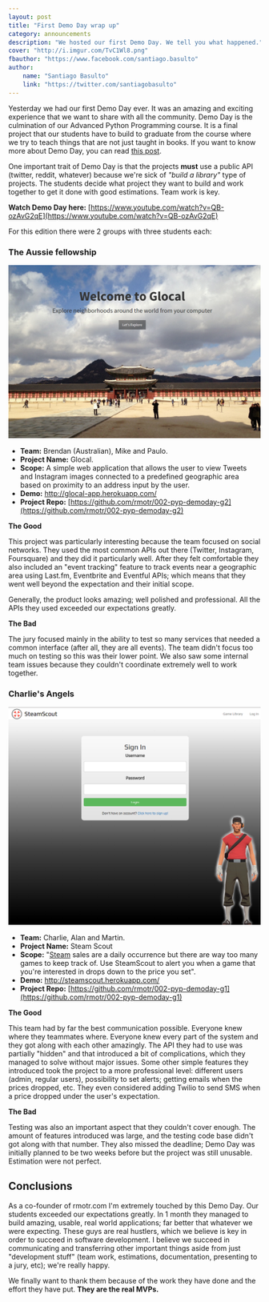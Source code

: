 ```yaml
---
layout: post
title: "First Demo Day wrap up"
category: announcements
description: "We hosted our first Demo Day. We tell you what happened."
cover: "http://i.imgur.com/TvC1Wl8.png"
fbauthor: "https://www.facebook.com/santiago.basulto"
author:
    name: "Santiago Basulto"
    link: "https://twitter.com/santiagobasulto"
---
```


Yesterday we had our first Demo Day ever. It was an amazing and exciting experience that we want to share with all the community. Demo Day is the culmination of our Advanced Python Programming course. It is a final project that our students have to build to graduate from the course where we try to teach things that are not just taught in books. If you want to know more about Demo Day, you can read [this post](http://blog.rmotr.com/announcements/2015/03/10/introducing-demo-day/).

One important trait of Demo Day is that the projects **must** use a public API (twitter, reddit, whatever) because we're sick of _"build a library"_ type of projects. The students decide what project they want to build and work together to get it done with good estimations. Team work is key.

**Watch Demo Day here:** [https://www.youtube.com/watch?v=QB-ozAvG2qE](https://www.youtube.com/watch?v=QB-ozAvG2qE)

For this edition there were 2 groups with three students each:

### The Aussie fellowship

![glocal preview](/public/imgs/2015-04-06-first-demo-day-summary/glocal-preview.png)

* **Team:** Brendan (Australian), Mike and Paulo.
* **Project Name:** Glocal.
* **Scope:** A simple web application that allows the user to view Tweets and Instagram images connected to a predefined geographic area based on proximity to an address input by the user.
* **Demo:** http://glocal-app.herokuapp.com/
* **Project Repo:** [https://github.com/rmotr/002-pyp-demoday-g2](https://github.com/rmotr/002-pyp-demoday-g2)

**The Good**

This project was particularly interesting because the team focused on social networks. They used the most common APIs out there (Twitter, Instagram, Foursquare) and they did it particularly well. After they felt comfortable they also included an "event tracking" feature to track events near a geographic area using Last.fm, Eventbrite and Eventful APIs; which means that they went well beyond the expectation and their initial scope.

Generally, the product looks amazing; well polished and professional. All the APIs they used exceeded our expectations greatly.

**The Bad**

The jury focused mainly in the ability to test so many services that needed a common interface (after all, they are all events). The team didn't focus too much on testing so this was their lower point. We also saw some internal team issues because they couldn't coordinate extremely well to work together.


### Charlie's Angels

![steamscout preview](/public/imgs/2015-04-06-first-demo-day-summary/steamscout-preview.png)

* **Team:** Charlie, Alan and Martin.
* **Project Name:** Steam Scout
* **Scope:** "[Steam](http://store.steampowered.com/) sales are a daily occurrence but there are way too many games to keep track of. Use SteamScout to alert you when a game that you're interested in drops down to the price you set".
* **Demo:** http://steamscout.herokuapp.com/
* **Project Repo:** [https://github.com/rmotr/002-pyp-demoday-g1](https://github.com/rmotr/002-pyp-demoday-g1)

**The Good**

This team had by far the best communication possible. Everyone knew where they teammates where. Everyone knew every part of the system and they got along with each other amazingly. The API they had to use was partially "hidden" and that introduced a bit of complications, which they managed to solve without major issues. Some other simple features they introduced took the project to a more professional level: different users (admin, regular users), possibility to set alerts; getting emails when the prices dropped, etc. They even considered adding Twilio to send SMS when a price dropped under the user's expectation.

**The Bad**

Testing was also an important aspect that they couldn't cover enough. The amount of features introduced was large, and the testing code base didn't got along with that number.
They also missed the deadline; Demo Day was initially planned to be two weeks before but the project was still unusable. Estimation were not perfect.

## Conclusions

As a co-founder of rmotr.com I'm extremely touched by this Demo Day. Our students exceeded our expectations greatly. In 1 month they managed to build amazing, usable, real world applications; far better that whatever we were expecting. These guys are real hustlers, which we believe is key in order to succeed in software development. I believe we succeed in communicating and transferring other important things aside from just "development stuff" (team work, estimations, documentation, presenting to a jury, etc); we're really happy.

We finally want to thank them because of the work they have done and the effort they have put. **They are the real MVPs.**
